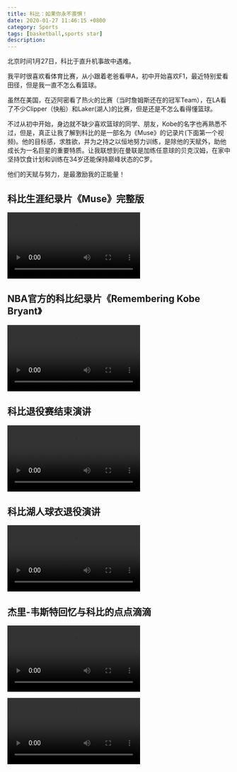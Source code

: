 ```yaml
---
title: 科比：如果你永不畏惧！
date: 2020-01-27 11:46:15 +0800
category: Sports
tags: [basketball,sports star]
description: 
---
```


北京时间1月27日，科比于直升机事故中遇难。

我平时很喜欢看体育比赛，从小跟着老爸看甲A，初中开始喜欢F1，最近特别爱看田径，但是我一直不怎么看篮球。

虽然在美国，在迈阿密看了热火的比赛（当时詹姆斯还在的冠军Team），在LA看了不少Clipper（快船）和Laker(湖人)的比赛，但是还是不怎么看得懂篮球。

不过从初中开始，身边就不缺少喜欢篮球的同学、朋友，Kobe的名字也再熟悉不过，但是，真正让我了解到科比的是一部名为《Muse》的记录片(下面第一个视频)。他的目标感，求胜欲，并为之持之以恒地努力训练，是除他的天赋外，助他成长为一名巨星的重要特质。让我联想到在曼联是加练任意球的贝克汉姆，在家中坚持饮食计划和训练在34岁还能保持巅峰状态的C罗。

他们的天赋与努力，是最激励我的正能量！

## 科比生涯纪录片《Muse》完整版

<p>
<video data-v-41b14064="" controls="controls" webkit-playsinline="true" playsinline="playsinline" src="//f.video.weibocdn.com/001fQmpEgx07AuBjcyCr010412099qpf0E040.mp4?label=mp4_hd&template=640x360.25.0&trans_finger=62b30a3f061b162e421008955c73f536&Expires=1580395333&ssig=3n17wt%2FK3G&KID=unistore,video
" preload="preload" id="video" class="video"></video>
</p>

## NBA官方的科比纪录片《Remembering Kobe Bryant》

<p>
<video data-v-41b14064="" controls="controls" webkit-playsinline="true" playsinline="playsinline" src="//f.video.weibocdn.com/003BollRlx07AxH5Mvx6010412025t6G0E010.mp4?label=mp4_720p&template=960x540.25.0&trans_finger=11ccc9c970f47cffd9369c72510b3033&Expires=1580395379&ssig=E9G7qw633c&KID=unistore,video
" preload="preload" id="video" class="video"></video>
</p>

## 科比退役赛结束演讲

<p>
<video data-v-41b14064="" controls="controls" webkit-playsinline="true" playsinline="playsinline" src="//f.video.weibocdn.com/003qvDPvgx07AtXJV8qr01041200ZntF0E010.mp4?label=mp4_hd&template=852x480.25.0&trans_finger=62b30a3f061b162e421008955c73f536&Expires=1580395056&ssig=l7bbrHC4za&KID=unistore,video
" preload="preload" id="video" class="video"></video>
</p>

## 科比湖人球衣退役演讲

<p>
<video data-v-41b14064="" controls="controls" webkit-playsinline="true" playsinline="playsinline" src="//f.video.weibocdn.com/002BeaQflx07Au7TY3Ek01041201DjPb0E010.mp4?label=mp4_720p&template=960x720.25.0&trans_finger=11ccc9c970f47cffd9369c72510b3033&Expires=1580394730&ssig=e0fS5irMes&KID=unistore,video
" preload="preload" id="video" class="video"></video>
</p>

## 杰里-韦斯特回忆与科比的点点滴滴

<p>
<video data-v-41b14064="" controls="controls" webkit-playsinline="true" playsinline="playsinline" src="//f.video.weibocdn.com/001ANf1Dlx07AwUAun5m01041202Syjl0E020.mp4?label=mp4_720p&template=1280x720.25.0&trans_finger=11ccc9c970f47cffd9369c72510b3033&Expires=1580395115&ssig=qo4%2B7jsE%2Bt&KID=unistore,video
" preload="preload" id="video" class="video"></video>
</p>



<p>
<video data-v-41b14064="" controls="controls" webkit-playsinline="true" playsinline="playsinline" src="http://gslb.miaopai.com/stream/SuZ9ryIL74YarDf19XxyIFDdbFlT2zzgSdW4gQ__.mp4?vend=miaopai&amp;ssig=ab3e786d6056cf6d459b795323b093f8&amp;time_stamp=1580304670478&amp;mpflag=32&amp;unique_id=1580301070590094" preload="preload" id="video" class="video"></video>
</p>
